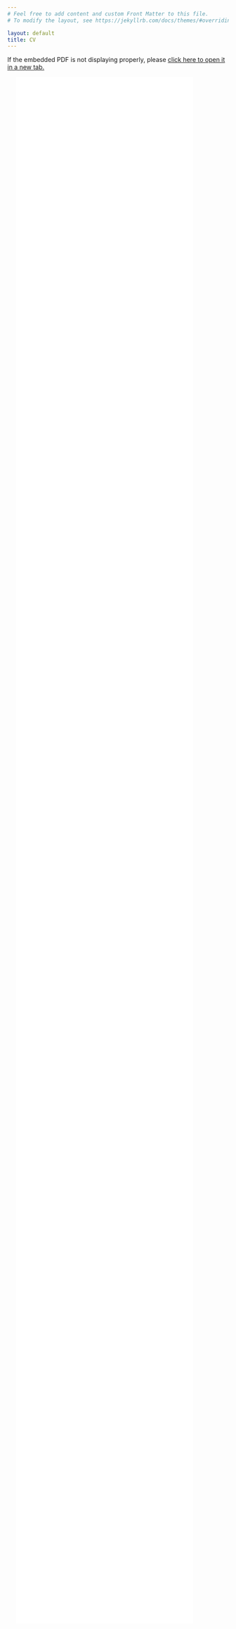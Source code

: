 ```yaml
---
# Feel free to add content and custom Front Matter to this file.
# To modify the layout, see https://jekyllrb.com/docs/themes/#overriding-theme-defaults

layout: default
title: CV
---
```



If the embedded PDF is not displaying properly, please
<a href="https://chesun.github.io/assets/CV_Christina.pdf" target="_blank">click here to open it in a new tab.</a>

<object data="./assets/CV_Christina.pdf" type="application/pdf" frameborder="0" width="100%" height="600" style="padding: 20px;">
  <embed src="./assets/CV_Christina.pdf" style="overflow: scroll;" width="80%" height="90%" type="application/pdf" />
</object>
